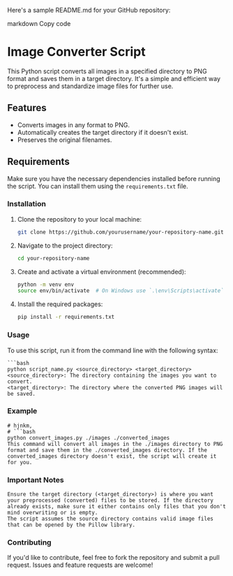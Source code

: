 Here's a sample README.md for your GitHub repository:

markdown
Copy code
# Image Converter Script

This Python script converts all images in a specified directory to PNG format and saves them in a target directory. It's a simple and efficient way to preprocess and standardize image files for further use.

## Features

- Converts images in any format to PNG.
- Automatically creates the target directory if it doesn't exist.
- Preserves the original filenames.

## Requirements

Make sure you have the necessary dependencies installed before running the script. You can install them using the `requirements.txt` file.

### Installation

1. Clone the repository to your local machine:

   ```bash
   git clone https://github.com/yourusername/your-repository-name.git

2. Navigate to the project directory:
    ```bash
    cd your-repository-name

3. Create and activate a virtual environment (recommended):

    ```bash
    python -m venv env
    source env/bin/activate  # On Windows use `.\env\Scripts\activate`

4. Install the required packages:

    ```bash
    pip install -r requirements.txt

### Usage
To use this script, run it from the command line with the following syntax:

    ```bash
    python script_name.py <source_directory> <target_directory>
    <source_directory>: The directory containing the images you want to convert.
    <target_directory>: The directory where the converted PNG images will be saved.

### Example
    # hjnkm,
    # ```bash
    python convert_images.py ./images ./converted_images
    This command will convert all images in the ./images directory to PNG format and save them in the ./converted_images directory. If the converted_images directory doesn't exist, the script will create it for you.

### Important Notes
    Ensure the target directory (<target_directory>) is where you want your preprocessed (converted) files to be stored. If the directory already exists, make sure it either contains only files that you don't mind overwriting or is empty.
    The script assumes the source directory contains valid image files that can be opened by the Pillow library.

### Contributing
If you'd like to contribute, feel free to fork the repository and submit a pull request. Issues and feature requests are welcome!
